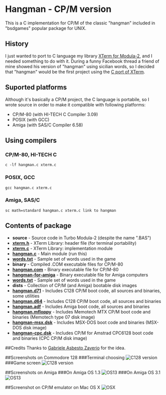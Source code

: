 # Hangman - CP/M version

This is a C implementation for CP/M of the classic "hangman" included in "bsdgames" popular package for UNIX.

## History
I just wanted to port to C language my library [XTerm for Modula-2](https://github.com/sblendorio/mod-xterm-cpm), and I needed something to do with it. During a funny Facebook thread a friend of mine showed his version of "hangman" using sicilian words, so I decided that "hangman" would be the first project using the [C port of XTerm](https://github.com/sblendorio/c-xterm-cpm).

## Suported platforms
Although it's basically a CP/M project, the C language is portabile, so I wrote source in order to make it compatible with following platforms:

- CP/M-80 (with HI-TECH C Compiler 3.09)
- POSIX (with GCC)
- Amiga (with SAS/C Compiler 6.58)

## Using compilers

### CP/M-80, HI-TECH C
```
c -lf hangman.c xterm.c
```

### POSIX, GCC
```
gcc hangman.c xterm.c
```

### Amiga, SAS/C
```
sc math=standard hangman.c xterm.c link to hangman
```

## Contents of package
- **source** - Source code in Turbo Modula-2 (despite the name ".BAS")
 - [**xterm.h**](https://github.com/sblendorio/hangman-cpm/blob/master/source/xterm.h) - XTerm Library: header file (for terminal portability)
 - [**xterm.c**](https://github.com/sblendorio/hangman-cpm/blob/master/source/xterm.c) - XTerm Library: implementation module
 - [**hangman.c**](https://github.com/sblendorio/hangman-cpm/blob/master/source/hangman.c) - Main module (run this)
 - [**words.txt**](https://github.com/sblendorio/hangman-cpm/blob/master/source/words.txt) - Sample set of words used in the game
- **binary** - Compiled .COM executable files for CP/M-80
 - [**hangman.com**](https://github.com/sblendorio/hangman-cpm/blob/master/binary/hangman.com?raw=true) - Binary executable file for CP/M-80
 - [**hangman-for-amiga**](https://github.com/sblendorio/hangman-cpm/blob/master/binary/hangman-for-amiga?raw=true) - Binary executable file for Amiga computers
 - [**words.txt**](https://github.com/sblendorio/hangman-cpm/blob/master/source/words.txt) - Sample set of words used in the game
- **dists** - Collection of CP/M (and Amiga) bootable disk images
 - [**hangman.d71**](https://github.com/sblendorio/hangman-cpm/blob/master/dists/hangman.d71?raw=true) - Includes C128 CP/M boot code, all sources and binaries, some utilities
 - [**hangman.d64**](https://github.com/sblendorio/hangman-cpm/blob/master/dists/hangman.d64?raw=true) - Includes C128 CP/M boot code, all sources and binaries
 - [**hangman.adf**](https://github.com/sblendorio/hangman-cpm/blob/master/dists/hangman.d64?raw=true) - Includes Amiga boot code, all sources and binaries
 - [**hangman.mfloppy**](https://github.com/sblendorio/hangman-cpm/blob/master/dists/hangman.mfloppy?raw=true) - Includes Memotech MTX CP/M boot code and binaries (Memotech type 07 disk image)
 - [**hangman-msx.dsk**](https://github.com/sblendorio/hangman-cpm/blob/master/dists/hangman-msx.dsk?raw=true) - Includes MSX-DOS boot code and binaries (MSX-DOS disk image)
 - [**hangman-cpc.dsk**](https://github.com/sblendorio/hangman-cpm/blob/master/dists/hangman-cpc.dsk?raw=true) - Includes CP/M for Amstrad CPC6128 boot code and binaries (CPC CP/M disk image)

##Credits
Thanks to [Gabriele Asbesto Zaverio](http://museo.freaknet.org/it/) for the idea.

##Screenshots on Commodore 128
###Terminal choosing
![C128 version](http://www.sblendorio.eu/images/hangman-c128a.png)
###Game screen
![C128 version](http://www.sblendorio.eu/images/hangman-c128b.png)

##Screenshots on Amiga
###On Amiga OS 1.3
![OS13](http://www.sblendorio.eu/images/hangman-amigaos13.png)
###On Amiga OS 3.1
![OS13](http://www.sblendorio.eu/images/hangman-amigaos13.png)

##Screenshot on CP/M emulator on Mac OS X
![OSX](http://www.sblendorio.eu/images/hangman-cpmosx.png)

